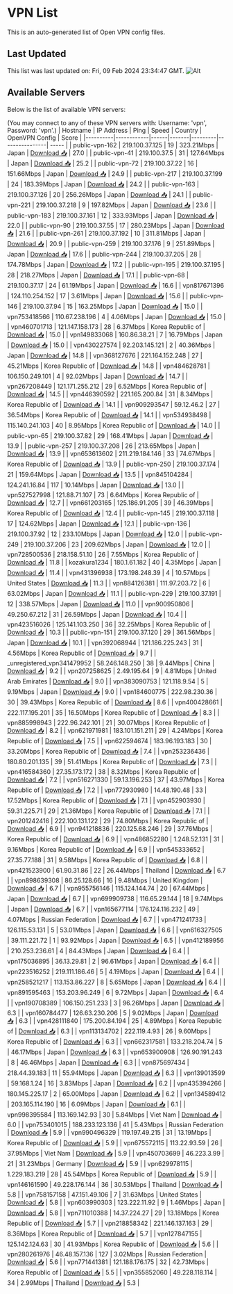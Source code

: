 # VPN List

This is an auto-generated list of Open VPN config files.

## Last Updated

This list was last updated on: Fri, 09 Feb 2024 23:34:47 GMT.
![Alt](https://repobeats.axiom.co/api/embed/186b98318ef1479477931607c1ad7d823f12451f.svg "Repobeats analytics image")

## Available Servers

Below is the list of available VPN servers:

(You may connect to any of these VPN servers with: Username: 'vpn', Password: 'vpn'.)
| Hostname | IP Address | Ping | Speed | Country | OpenVPN Config | Score |
|----------|------------|------|-------|---------|----------------| ----- |
| public-vpn-162 | 219.100.37.125 | 19 | 323.21Mbps | Japan | [Download 📥](./configs/server_0_JP.ovpn) | 27.0 |
| public-vpn-41 | 219.100.37.5 | 31 | 127.64Mbps | Japan | [Download 📥](./configs/server_1_JP.ovpn) | 25.2 |
| public-vpn-72 | 219.100.37.22 | 16 | 151.66Mbps | Japan | [Download 📥](./configs/server_2_JP.ovpn) | 24.9 |
| public-vpn-217 | 219.100.37.199 | 24 | 183.39Mbps | Japan | [Download 📥](./configs/server_3_JP.ovpn) | 24.2 |
| public-vpn-163 | 219.100.37.126 | 20 | 256.26Mbps | Japan | [Download 📥](./configs/server_4_JP.ovpn) | 24.1 |
| public-vpn-221 | 219.100.37.218 | 9 | 197.82Mbps | Japan | [Download 📥](./configs/server_5_JP.ovpn) | 23.6 |
| public-vpn-183 | 219.100.37.161 | 12 | 333.93Mbps | Japan | [Download 📥](./configs/server_6_JP.ovpn) | 22.0 |
| public-vpn-90 | 219.100.37.55 | 17 | 280.23Mbps | Japan | [Download 📥](./configs/server_7_JP.ovpn) | 21.6 |
| public-vpn-261 | 219.100.37.192 | 10 | 311.81Mbps | Japan | [Download 📥](./configs/server_8_JP.ovpn) | 20.9 |
| public-vpn-259 | 219.100.37.176 | 9 | 251.89Mbps | Japan | [Download 📥](./configs/server_9_JP.ovpn) | 17.6 |
| public-vpn-244 | 219.100.37.205 | 28 | 174.78Mbps | Japan | [Download 📥](./configs/server_10_JP.ovpn) | 17.2 |
| public-vpn-195 | 219.100.37.195 | 28 | 218.27Mbps | Japan | [Download 📥](./configs/server_11_JP.ovpn) | 17.1 |
| public-vpn-68 | 219.100.37.17 | 24 | 61.19Mbps | Japan | [Download 📥](./configs/server_12_JP.ovpn) | 16.6 |
| vpn817671396 | 124.110.254.152 | 17 | 3.61Mbps | Japan | [Download 📥](./configs/server_13_JP.ovpn) | 15.6 |
| public-vpn-146 | 219.100.37.94 | 15 | 163.25Mbps | Japan | [Download 📥](./configs/server_14_JP.ovpn) | 15.0 |
| vpn753418566 | 110.67.238.196 | 4 | 4.06Mbps | Japan | [Download 📥](./configs/server_15_JP.ovpn) | 15.0 |
| vpn460701713 | 121.147.158.173 | 28 | 6.37Mbps | Korea Republic of | [Download 📥](./configs/server_16_KR.ovpn) | 15.0 |
| vpn149833068 | 160.86.38.21 | 7 | 16.79Mbps | Japan | [Download 📥](./configs/server_17_JP.ovpn) | 15.0 |
| vpn430227574 | 92.203.145.121 | 2 | 40.36Mbps | Japan | [Download 📥](./configs/server_18_JP.ovpn) | 14.8 |
| vpn368127676 | 221.164.152.248 | 27 | 45.21Mbps | Korea Republic of | [Download 📥](./configs/server_19_KR.ovpn) | 14.8 |
| vpn484628781 | 106.150.249.101 | 4 | 92.02Mbps | Japan | [Download 📥](./configs/server_20_JP.ovpn) | 14.7 |
| vpn267208449 | 121.171.255.212 | 29 | 6.52Mbps | Korea Republic of | [Download 📥](./configs/server_21_KR.ovpn) | 14.5 |
| vpn446390592 | 221.165.200.84 | 31 | 8.34Mbps | Korea Republic of | [Download 📥](./configs/server_22_KR.ovpn) | 14.1 |
| vpn909293547 | 59.12.46.2 | 27 | 36.54Mbps | Korea Republic of | [Download 📥](./configs/server_23_KR.ovpn) | 14.1 |
| vpn534938498 | 115.140.241.103 | 40 | 8.95Mbps | Korea Republic of | [Download 📥](./configs/server_24_KR.ovpn) | 14.0 |
| public-vpn-65 | 219.100.37.82 | 29 | 168.41Mbps | Japan | [Download 📥](./configs/server_25_JP.ovpn) | 13.9 |
| public-vpn-257 | 219.100.37.208 | 26 | 213.65Mbps | Japan | [Download 📥](./configs/server_26_JP.ovpn) | 13.9 |
| vpn653613602 | 211.219.184.146 | 33 | 74.67Mbps | Korea Republic of | [Download 📥](./configs/server_27_KR.ovpn) | 13.9 |
| public-vpn-250 | 219.100.37.174 | 21 | 159.64Mbps | Japan | [Download 📥](./configs/server_28_JP.ovpn) | 13.5 |
| vpn845104284 | 124.241.16.84 | 117 | 10.14Mbps | Japan | [Download 📥](./configs/server_29_JP.ovpn) | 13.0 |
| vpn527527998 | 121.88.71.107 | 73 | 6.64Mbps | Korea Republic of | [Download 📥](./configs/server_30_KR.ovpn) | 12.7 |
| vpn661203165 | 125.186.91.205 | 39 | 46.39Mbps | Korea Republic of | [Download 📥](./configs/server_31_KR.ovpn) | 12.4 |
| public-vpn-145 | 219.100.37.118 | 17 | 124.62Mbps | Japan | [Download 📥](./configs/server_32_JP.ovpn) | 12.1 |
| public-vpn-136 | 219.100.37.92 | 12 | 233.10Mbps | Japan | [Download 📥](./configs/server_33_JP.ovpn) | 12.0 |
| public-vpn-249 | 219.100.37.206 | 23 | 209.62Mbps | Japan | [Download 📥](./configs/server_34_JP.ovpn) | 12.0 |
| vpn728500536 | 218.158.51.10 | 26 | 7.55Mbps | Korea Republic of | [Download 📥](./configs/server_35_KR.ovpn) | 11.8 |
| kozakura1234 | 180.1.61.182 | 40 | 4.35Mbps | Japan | [Download 📥](./configs/server_36_JP.ovpn) | 11.4 |
| vpn431396938 | 173.198.248.39 | 4 | 10.57Mbps | United States | [Download 📥](./configs/server_37_US.ovpn) | 11.3 |
| vpn884126381 | 111.97.203.72 | 6 | 63.02Mbps | Japan | [Download 📥](./configs/server_38_JP.ovpn) | 11.1 |
| public-vpn-229 | 219.100.37.191 | 12 | 338.57Mbps | Japan | [Download 📥](./configs/server_39_JP.ovpn) | 11.0 |
| vpn900950806 | 49.250.67.212 | 31 | 26.59Mbps | Japan | [Download 📥](./configs/server_40_JP.ovpn) | 10.4 |
| vpn423516026 | 125.141.103.250 | 36 | 32.25Mbps | Korea Republic of | [Download 📥](./configs/server_41_KR.ovpn) | 10.3 |
| public-vpn-151 | 219.100.37.120 | 29 | 361.56Mbps | Japan | [Download 📥](./configs/server_42_JP.ovpn) | 10.1 |
| vpn392068944 | 121.186.225.243 | 31 | 4.56Mbps | Korea Republic of | [Download 📥](./configs/server_43_KR.ovpn) | 9.7 |
| _unregistered_vpn341479952 | 58.246.148.250 | 38 | 9.44Mbps | China | [Download 📥](./configs/server_44_CN.ovpn) | 9.2 |
| vpn207258625 | 2.49.195.64 | 9 | 4.81Mbps | United Arab Emirates | [Download 📥](./configs/server_45_AE.ovpn) | 9.0 |
| vpn383090753 | 121.118.9.54 | 5 | 9.19Mbps | Japan | [Download 📥](./configs/server_46_JP.ovpn) | 9.0 |
| vpn184600775 | 222.98.230.36 | 30 | 39.43Mbps | Korea Republic of | [Download 📥](./configs/server_47_KR.ovpn) | 8.6 |
| vpn400428661 | 222.117.195.201 | 35 | 16.50Mbps | Korea Republic of | [Download 📥](./configs/server_48_KR.ovpn) | 8.3 |
| vpn885998943 | 222.96.242.101 | 21 | 30.07Mbps | Korea Republic of | [Download 📥](./configs/server_49_KR.ovpn) | 8.2 |
| vpn621971981 | 183.101.151.211 | 29 | 4.24Mbps | Korea Republic of | [Download 📥](./configs/server_50_KR.ovpn) | 7.5 |
| vpn622594674 | 183.96.193.183 | 30 | 33.20Mbps | Korea Republic of | [Download 📥](./configs/server_51_KR.ovpn) | 7.4 |
| vpn253236436 | 180.80.201.135 | 39 | 51.41Mbps | Korea Republic of | [Download 📥](./configs/server_52_KR.ovpn) | 7.3 |
| vpn416584360 | 27.35.173.172 | 38 | 8.32Mbps | Korea Republic of | [Download 📥](./configs/server_53_KR.ovpn) | 7.2 |
| vpn516271330 | 59.13.196.253 | 37 | 43.97Mbps | Korea Republic of | [Download 📥](./configs/server_54_KR.ovpn) | 7.2 |
| vpn772930980 | 14.48.190.48 | 33 | 17.52Mbps | Korea Republic of | [Download 📥](./configs/server_55_KR.ovpn) | 7.1 |
| vpn452903930 | 59.31.225.71 | 29 | 21.36Mbps | Korea Republic of | [Download 📥](./configs/server_56_KR.ovpn) | 7.1 |
| vpn201242416 | 222.100.131.122 | 29 | 74.80Mbps | Korea Republic of | [Download 📥](./configs/server_57_KR.ovpn) | 6.9 |
| vpn941218836 | 220.125.68.246 | 29 | 37.76Mbps | Korea Republic of | [Download 📥](./configs/server_58_KR.ovpn) | 6.9 |
| vpn486852280 | 1.248.52.131 | 31 | 9.16Mbps | Korea Republic of | [Download 📥](./configs/server_59_KR.ovpn) | 6.9 |
| vpn545333652 | 27.35.77.188 | 31 | 9.58Mbps | Korea Republic of | [Download 📥](./configs/server_60_KR.ovpn) | 6.8 |
| vpn421523900 | 61.90.31.86 | 22 | 26.44Mbps | Thailand | [Download 📥](./configs/server_61_TH.ovpn) | 6.7 |
| vpn898639308 | 86.25.128.66 | 16 | 9.48Mbps | United Kingdom | [Download 📥](./configs/server_62_GB.ovpn) | 6.7 |
| vpn955756146 | 115.124.144.74 | 20 | 67.44Mbps | Japan | [Download 📥](./configs/server_63_JP.ovpn) | 6.7 |
| vpn699909738 | 116.65.29.144 | 18 | 9.74Mbps | Japan | [Download 📥](./configs/server_64_JP.ovpn) | 6.7 |
| vpn165677114 | 176.124.116.232 | 49 | 4.07Mbps | Russian Federation | [Download 📥](./configs/server_65_RU.ovpn) | 6.7 |
| vpn471241733 | 126.115.53.131 | 5 | 53.01Mbps | Japan | [Download 📥](./configs/server_66_JP.ovpn) | 6.6 |
| vpn616327505 | 39.111.221.72 | 1 | 93.92Mbps | Japan | [Download 📥](./configs/server_67_JP.ovpn) | 6.5 |
| vpn412189956 | 210.253.236.61 | 4 | 84.43Mbps | Japan | [Download 📥](./configs/server_68_JP.ovpn) | 6.4 |
| vpn175036895 | 36.13.29.81 | 2 | 96.61Mbps | Japan | [Download 📥](./configs/server_69_JP.ovpn) | 6.4 |
| vpn223516252 | 219.111.186.46 | 5 | 4.19Mbps | Japan | [Download 📥](./configs/server_70_JP.ovpn) | 6.4 |
| vpn258521217 | 113.153.86.227 | 8 | 5.65Mbps | Japan | [Download 📥](./configs/server_71_JP.ovpn) | 6.4 |
| vpn891595463 | 153.203.96.249 | 6 | 9.72Mbps | Japan | [Download 📥](./configs/server_72_JP.ovpn) | 6.4 |
| vpn190708389 | 106.150.251.233 | 3 | 96.26Mbps | Japan | [Download 📥](./configs/server_73_JP.ovpn) | 6.3 |
| vpn160784477 | 126.63.230.206 | 5 | 9.02Mbps | Japan | [Download 📥](./configs/server_74_JP.ovpn) | 6.3 |
| vpn428111840 | 175.200.84.194 | 25 | 4.89Mbps | Korea Republic of | [Download 📥](./configs/server_75_KR.ovpn) | 6.3 |
| vpn113134702 | 222.119.4.93 | 26 | 9.60Mbps | Korea Republic of | [Download 📥](./configs/server_76_KR.ovpn) | 6.3 |
| vpn662317581 | 133.218.204.74 | 5 | 46.17Mbps | Japan | [Download 📥](./configs/server_77_JP.ovpn) | 6.3 |
| vpn653900908 | 126.90.191.243 | 8 | 46.46Mbps | Japan | [Download 📥](./configs/server_78_JP.ovpn) | 6.3 |
| vpn875697434 | 218.44.39.183 | 11 | 55.94Mbps | Japan | [Download 📥](./configs/server_79_JP.ovpn) | 6.3 |
| vpn139013599 | 59.168.1.24 | 16 | 3.83Mbps | Japan | [Download 📥](./configs/server_80_JP.ovpn) | 6.2 |
| vpn435394266 | 180.145.225.17 | 2 | 65.00Mbps | Japan | [Download 📥](./configs/server_81_JP.ovpn) | 6.2 |
| vpn134589412 | 203.165.114.190 | 16 | 6.09Mbps | Japan | [Download 📥](./configs/server_82_JP.ovpn) | 6.1 |
| vpn998395584 | 113.169.142.93 | 30 | 5.84Mbps | Viet Nam | [Download 📥](./configs/server_83_VN.ovpn) | 6.0 |
| vpn753401015 | 188.233.123.136 | 41 | 5.43Mbps | Russian Federation | [Download 📥](./configs/server_84_RU.ovpn) | 5.9 |
| vpn990496329 | 119.197.49.215 | 31 | 13.19Mbps | Korea Republic of | [Download 📥](./configs/server_85_KR.ovpn) | 5.9 |
| vpn675572115 | 113.22.93.59 | 26 | 37.95Mbps | Viet Nam | [Download 📥](./configs/server_86_VN.ovpn) | 5.9 |
| vpn450703699 | 46.223.3.99 | 21 | 31.23Mbps | Germany | [Download 📥](./configs/server_87_DE.ovpn) | 5.9 |
| vpn629978115 | 1.229.183.219 | 28 | 45.54Mbps | Korea Republic of | [Download 📥](./configs/server_88_KR.ovpn) | 5.9 |
| vpn146161590 | 49.228.176.144 | 36 | 30.53Mbps | Thailand | [Download 📥](./configs/server_89_TH.ovpn) | 5.8 |
| vpn758157158 | 47.151.49.106 | 7 | 31.63Mbps | United States | [Download 📥](./configs/server_90_US.ovpn) | 5.8 |
| vpn603990303 | 123.222.11.92 | 9 | 1.46Mbps | Japan | [Download 📥](./configs/server_91_JP.ovpn) | 5.8 |
| vpn711010388 | 14.37.224.27 | 29 | 13.18Mbps | Korea Republic of | [Download 📥](./configs/server_92_KR.ovpn) | 5.7 |
| vpn218858342 | 221.146.137.163 | 29 | 8.36Mbps | Korea Republic of | [Download 📥](./configs/server_93_KR.ovpn) | 5.7 |
| vpn127847155 | 125.142.124.63 | 30 | 41.93Mbps | Korea Republic of | [Download 📥](./configs/server_94_KR.ovpn) | 5.6 |
| vpn280261976 | 46.48.157.136 | 127 | 3.02Mbps | Russian Federation | [Download 📥](./configs/server_95_RU.ovpn) | 5.6 |
| vpn771441381 | 121.188.176.175 | 32 | 42.73Mbps | Korea Republic of | [Download 📥](./configs/server_96_KR.ovpn) | 5.5 |
| vpn355852060 | 49.228.118.114 | 34 | 2.99Mbps | Thailand | [Download 📥](./configs/server_97_TH.ovpn) | 5.3 |
